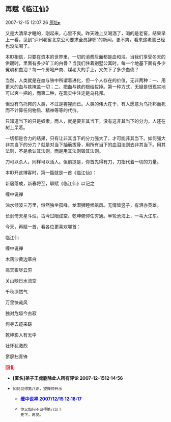 ## 再赋《临江仙》
2007-12-15 12:07:26
[原址▸](http://www.fxgan.com/chan_time/2007_07_12/797.htm)



 又是大清早才睡的，刚起来，心里不爽。昨天晚上又喝酒了，喝的是老窖，结果早上一看，见到“泸州老窖北京公司要求全员辞职”的新闻，更不爽，看来这老窖已经也没法喝了。


 


 本ID相信，只要在资本的世界里，一切的消费后面都是血和泪。当我们享受冬天的供暖时，里面有多少矿工的白骨？当我们住着别墅公寓时，每一个地基下面有多少冤魂和血泪？每一个房地产商、煤老大的手上，又欠下了多少血债？


 


 当然，人类就是在血与铁中所谓着进化，但一个人存在的价值，无非两种：一、用更大的血与铁掩盖一切；二、把血与铁的根给拔掉。第一种方式，无疑是很现实地可以爽一把的，而第二种，在现实中注定是乌托邦。


 


 但没有乌托邦的人类，不过是猩猩而已。人类的伟大在于，有人愿意为乌托邦而死而不计算任何物质、精神等等的代价。


 


 只知道当下的只是奴隶，而人，就是要非其当下，没有这非其当下的分力，人还在树上呆着。


 


 一切都是合力的结果，只有让非其当下的分力强大了，才可能非其当下。如何强大非其当下的分力？就是对当下抽筋拔骨，用所有当下的血泪法则去非其当下。用其法则，不是承认其法则，而是用其法则毁其法则。


 


 刀可以杀人，同样可以活人。但前提是，你首先得有刀，刀指代着一切的力量。


 


 本ID开这博客时，第一篇就是一首《临江仙》：


 


 


 新居落成，新春将至，聊赋《临江仙》以记之


 


 缠中说禅


 


 浊水倾波三万里，愀然独坐孤峰。龙潜狮睡候飙风。无情皆竖子，有泪亦英雄。


 


 长剑倚天星斗烂，古今过眼成空。乾坤俯仰任穷通。半轮沧海上，一苇大江东。


 


 


 今天，再赋一首，看各位更喜欢哪首：


 


 临江仙


 


 缠中说禅


 


 木落沙黄边草白


 高天雾尽云穷


 关山映日水流空


 千秋凛然气


 万里快哉风


 


 独对危垣今古寂


 何寻去迹来踪


 乾坤影入有无中


 壮怀犹激烈


 寥廓扫青锋





<font color='red'>**回复**</font>


- **[匿名]弟子王虎删除此人所有评论 2007-12-1512:14:56**
- ```
  如何见得第八识，望禅师开示
  ```
   - <font color='blue'>**缠中说禅 2007/12/15 12:18:17**</font>
   - ```
     你又如何不见得第八识？
     先下，再见。
     ```
